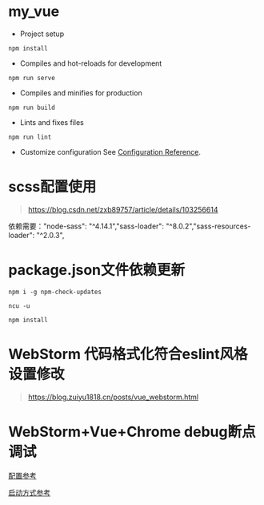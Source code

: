 # my_vue

- Project setup
```
npm install
```

- Compiles and hot-reloads for development
```
npm run serve
```

- Compiles and minifies for production
```
npm run build
```

- Lints and fixes files
```
npm run lint
```

- Customize configuration
See [Configuration Reference](https://cli.vuejs.org/config/).

# scss配置使用
> https://blog.csdn.net/zxb89757/article/details/103256614

依赖需要："node-sass": "^4.14.1","sass-loader": "^8.0.2","sass-resources-loader": "^2.0.3",

# package.json文件依赖更新

```
npm i -g npm-check-updates
```

```
ncu -u
```

```
npm install
```

# WebStorm 代码格式化符合eslint风格 设置修改
> https://blog.zuiyu1818.cn/posts/vue_webstorm.html

# WebStorm+Vue+Chrome debug断点调试
 [配置参考](https://www.jianshu.com/p/f0e69b537f9b)
 
 [启动方式参考](https://www.cnblogs.com/dafei4/p/13027340.html)
